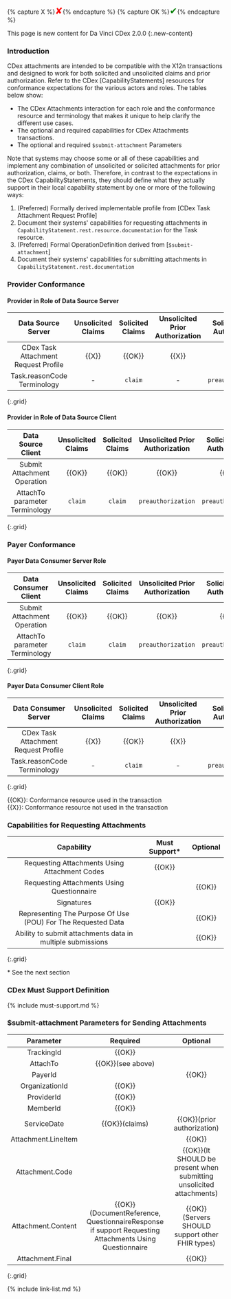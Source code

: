 {% capture X %}<span style="color:red; font-size:1.5em">&#10008;</span>{% endcapture %}
{% capture OK %}<span style="color:green; font-size:1.5em">&#10004;</span>{% endcapture %}

This page is new content for Da Vinci CDex 2.0.0
{:.new-content}

### Introduction

CDex attachments are intended to be compatible with the X12n transactions and designed to work for both solicited and unsolicited claims and prior authorization. Refer to the CDex [CapabilityStatements] resources for conformance expectations for the various actors and roles. The tables below show:
- The CDex Attachments interaction for each role and the conformance resource and terminology that makes it unique to help clarify the different use cases. 
- The optional and required capabilities for CDex Attachments transactions.
- The optional and required `$submit-attachment` Parameters

Note that systems may choose some or all of these capabilities and implement any combination of unsolicited or solicited attachments for prior authorization, claims, or both. Therefore, in contrast to the expectations in the CDex CapabilityStatements, they should define what they actually support in their local capability statement by one or more of the following ways:

1. (Preferred) Formally derived implementable profile from [CDex Task Attachment Request Profile]
2. Document their systems' capabilities for requesting attachments in `CapabilityStatement.rest.resource.documentation` for the Task resource.
3. (Preferred) Formal OperationDefinition derived from [`$submit-attachment`]
4. Document their systems' capabilities for submitting attachments in `CapabilityStatement.rest.documentation`

### Provider Conformance

#### Provider in Role of Data Source Server

Data Source Server|Unsolicited Claims|Solicited Claims|Unsolicited Prior Authorization|Solicited Prior Authorization
|:---:|:---:|:---:|:---:|:---:|
CDex Task Attachment Request Profile |{{X}}|{{OK}}|{{X}}|{{OK}}
   Task.reasonCode Terminology|-|`claim`|-|`preauthorization`
{:.grid}

#### Provider in Role of Data Source Client

Data Source Client|Unsolicited Claims|Solicited Claims|Unsolicited Prior Authorization|Solicited Prior Authorization
|:---:|:---:|:---:|:---:|:---:|
Submit Attachment Operation|{{OK}}|{{OK}}|{{OK}}|{{OK}}
  AttachTo parameter Terminology|`claim`|`claim`|`preauthorization`|`preauthorization`
{:.grid}

### Payer Conformance

#### Payer Data Consumer Server Role

Data Consumer Client|Unsolicited Claims|Solicited Claims|Unsolicited Prior Authorization|Solicited Prior Authorization
|:---:|:---:|:---:|:---:|:---:|
Submit Attachment Operation|{{OK}}|{{OK}}|{{OK}}|{{OK}}
  AttachTo parameter Terminology|`claim`|`claim`|`preauthorization`|`preauthorization`
{:.grid}

#### Payer Data Consumer Client Role

Data Consumer Server|Unsolicited Claims|Solicited Claims|Unsolicited Prior Authorization|Solicited Prior Authorization
|:---:|:---:|:---:|:---:|:---:|
CDex Task Attachment Request Profile |{{X}}|{{OK}}|{{X}}|{{OK}}
   Task.reasonCode Terminology|-|`claim`|-|`preauthorization`
{:.grid}

{{OK}}: Conformance resource used in the transaction  
{{X}}: Conformance resource not used in the transaction

### Capabilities for Requesting Attachments

|Capability|Must Support*|Optional|
|:---:|:---:|:---:|
|Requesting Attachments Using Attachment Codes|{{OK}}||
|Requesting Attachments Using Questionnaire||{{OK}}|
|Signatures|{{OK}}||
|Representing The Purpose Of Use (POU) For The Requested Data||{{OK}}|
|Ability to submit attachments data in multiple submissions||{{OK}}|
{:.grid}

\* See the next section

### CDex Must Support Definition

{% include must-support.md %}

### $submit-attachment Parameters for Sending Attachments

|Parameter|Required|Optional|
|:---:|:---:|:---:|
|TrackingId|{{OK}}||
|AttachTo|{{OK}}(see above)|
|PayerId||{{OK}}|
|OrganizationId|{{OK}}||
|ProviderId|{{OK}}||
|MemberId|{{OK}}||
|ServiceDate|{{OK}}(claims)|{{OK}}(prior authorization)|
|Attachment.LineItem||{{OK}}|
|Attachment.Code||{{OK}}(It SHOULD be present when submitting unsolicited attachments)|
|Attachment.Content|{{OK}}(DocumentReference, QuestionnaireResponse if support Requesting Attachments Using Questionnaire|{{OK}}(Servers SHOULD support other FHIR types)|
|Attachment.Final||{{OK}}|
{:.grid}

{% include link-list.md %}
